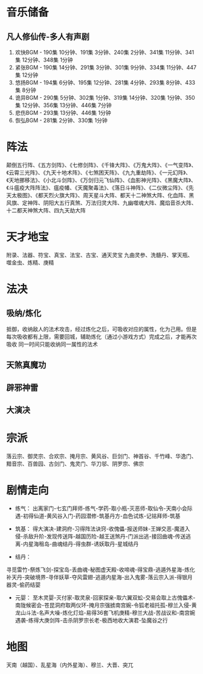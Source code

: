 # 音乐储备
## 凡人修仙传-多人有声剧
1. 欢快BGM - 190集 10分钟、191集 3分钟、240集 2分钟、341集 11分钟、341集 12分钟、348集 1分钟
2. 紧张BGM - 190集 14分钟、291集 3分钟、301集 9分钟、334集 11分钟、447集 12分钟
3. 悠扬BGM - 194集 6分钟、195集 12分钟、281集 4分钟、293集 8分钟、433集 8分钟
4. 诡异BGM - 290集 5分钟、302集 1分钟、319集 14分钟、320集 1分钟、350集 12分钟、356集 13分钟、446集 7分钟
5. 悲伤BGM - 293集 13分钟、446集 1分钟
6. 恢弘BGM - 281集 2分钟、330集 1分钟

# 阵法
颠倒五行阵、《五方剑阵》、《七修剑阵》、《千锋大阵》、《万鬼大阵》、《一气变阵》、《云霄三光阵》、《九天十地术阵》、《七煞困天阵》、《九九重劫阵》、《一元幻阵》、《天地挪移法》、《小北斗剑阵》、《万剑归元飞仙阵》、《血影神光阵》、《黑魔大阵》、《斗瘟疫大阵阵法》、瘟疫幡、《天魔聚毒法》、《落日斗神阵》、《二仪微尘阵》、《先天太极图》、《都天烈火旗大阵》、周天星斗大阵、都天十二神煞大阵、化血阵、黑风旗、定神阵、阴阳大五行真煞、万法归灵大阵、九幽噬魂大阵、魔焰音杀大阵、十二都天神煞大阵、四九天劫大阵


# 天才地宝
附录、法器、符宝、真宝、法宝、古宝、通天灵宝
九曲灵参、洗髓丹、掌天瓶、噬金虫、炼精、庚精

# 法决
## 吸纳/炼化
抵御，收纳敌人的法术攻击，经过炼化之后，可吸收对应的属性，化为己用。但是每次吸收都有上限，需要回城，辅助炼化（通过小游戏方式）完成之后，才能再次吸收
同一时间只能收纳同一属性的法术
## 天煞真魔功
## 辟邪神雷
## 大演决

# 宗派
落云宗、御灵宗、合欢宗、掩月宗、黄风谷、巨剑门、神首谷、千竹峰、华逸门、黯音宗、百兽园、古剑门、鬼灵门、华刀邬、阴罗宗、佛宗


# 剧情走向
- 练气：
出离家门-七玄门拜师-练气-学药-取小瓶-灭恶师-取仙令-天南小会际遇-初得仙道-黄风谷入门-药园潜修-筑基丹方-血色试炼-记铭拜师-筑基

- 筑基：
得大演决-建洞府-习得阵法诀窍-收傀儡-报送师妹-王婵交恶-魔道入侵-杀敌升阶-发现传送阵-越国历险-越王送煞丹-门派出逃-接回曲魂-传送逃离-内星海租岛-曲魂结丹-得虫群-诱妖取丹-星城结丹

- 结丹：

寻觅雷竹-祭炼飞剑-探宝岛-丢曲魂-秘图虚天殿-收啼魂-得宝鼎-逃遁外星海-炼化补天丹-突破境界-寻伴妖草-夺风雷翅-逃遁内星海-出入鬼雾-落云宗入派-得银月器灵-偷药结婴

- 元婴：
至木灵婴-灭付家-取灵泉-回家探亲-取六翼双蚣-交易会取上古傀儡术-南陇候密会-苍昆洞府取两仪环-掩月宗强掳南宫婉-令狐老祖托孤-穆兰入侵-黄龙山斗法-名声大噪-炼化灯焰-易得36套飞机庚精-穆兰大战-苦战议和-南宫婉遇袭-练得大庚剑阵-击杀阴罗宗长老-极西地收大演君-坠魔谷之行


# 地图
天南（越国）、乱星海（内外星海）、穆兰、大晋、突兀


